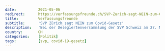 ```yaml
---
date:          2021-05-06
redirect:      https://verfassungsfreunde.ch/SVP-Zurich-sagt-NEIN-zum-Covid-Gesetz
title:         Verfassungsfreunde
subtitle:      'SVP Zürich sagt NEIN zum Covid-Gesetz'
description:   'Bei der Delegiertenversammlung der SVP Schweiz am 27. März setzten sich Parteileitung und Vorstand der SVP Schweiz auch mit einem kleinen Trick (...)'
country:       CH
categories:    [Politik]
tags:          [svp, covid-19-gesetz]
---
```

